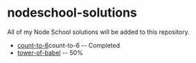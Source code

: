 # nodeschool-solutions
All of my Node School solutions will be added to this repository.

* [count-to-6](https://github.com/domenic/count-to-6)count-to-6 -- Completed
* [tower-of-babel](https://github.com/yosuke-furukawa/tower-of-babel) -- 50%



